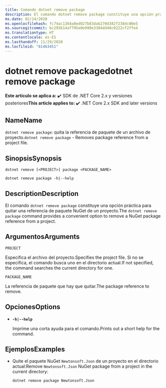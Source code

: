 ```yaml
---
title: Comando dotnet remove package
description: El comando dotnet remove package constituye una opción práctica para quitar la referencia de paquete NuGet de un proyecto.
ms.date: 02/14/2020
ms.openlocfilehash: fc74ac1364a0ed027b83dab270d382f238dc00e5
ms.sourcegitcommit: bc293b14af795e0e999e3304dd40c0222cf2ffe4
ms.translationtype: HT
ms.contentlocale: es-ES
ms.lasthandoff: 11/29/2020
ms.locfileid: "81463451"
---
```

# <a name="dotnet-remove-package"></a><span data-ttu-id="9c9b0-103">dotnet remove package</span><span class="sxs-lookup"><span data-stu-id="9c9b0-103">dotnet remove package</span></span>

<span data-ttu-id="9c9b0-104">**Este artículo se aplica a:** ✔️ SDK de .NET Core 2.x y versiones posteriores</span><span class="sxs-lookup"><span data-stu-id="9c9b0-104">**This article applies to:** ✔️ .NET Core 2.x SDK and later versions</span></span>

## <a name="name"></a><span data-ttu-id="9c9b0-105">Name</span><span class="sxs-lookup"><span data-stu-id="9c9b0-105">Name</span></span>

<span data-ttu-id="9c9b0-106">`dotnet remove package`: quita la referencia de paquete de un archivo de proyecto.</span><span class="sxs-lookup"><span data-stu-id="9c9b0-106">`dotnet remove package` - Removes package reference from a project file.</span></span>

## <a name="synopsis"></a><span data-ttu-id="9c9b0-107">Sinopsis</span><span class="sxs-lookup"><span data-stu-id="9c9b0-107">Synopsis</span></span>

```dotnetcli
dotnet remove [<PROJECT>] package <PACKAGE_NAME>

dotnet remove package -h|--help
```

## <a name="description"></a><span data-ttu-id="9c9b0-108">Description</span><span class="sxs-lookup"><span data-stu-id="9c9b0-108">Description</span></span>

<span data-ttu-id="9c9b0-109">El comando `dotnet remove package` constituye una opción práctica para quitar una referencia de paquete NuGet de un proyecto.</span><span class="sxs-lookup"><span data-stu-id="9c9b0-109">The `dotnet remove package` command provides a convenient option to remove a NuGet package reference from a project.</span></span>

## <a name="arguments"></a><span data-ttu-id="9c9b0-110">Argumentos</span><span class="sxs-lookup"><span data-stu-id="9c9b0-110">Arguments</span></span>

`PROJECT`

<span data-ttu-id="9c9b0-111">Especifica el archivo del proyecto.</span><span class="sxs-lookup"><span data-stu-id="9c9b0-111">Specifies the project file.</span></span> <span data-ttu-id="9c9b0-112">Si no se especifica, el comando busca uno en el directorio actual.</span><span class="sxs-lookup"><span data-stu-id="9c9b0-112">If not specified, the command searches the current directory for one.</span></span>

`PACKAGE_NAME`

<span data-ttu-id="9c9b0-113">La referencia de paquete que hay que quitar.</span><span class="sxs-lookup"><span data-stu-id="9c9b0-113">The package reference to remove.</span></span>

## <a name="options"></a><span data-ttu-id="9c9b0-114">Opciones</span><span class="sxs-lookup"><span data-stu-id="9c9b0-114">Options</span></span>

- **`-h|--help`**

  <span data-ttu-id="9c9b0-115">Imprime una corta ayuda para el comando.</span><span class="sxs-lookup"><span data-stu-id="9c9b0-115">Prints out a short help for the command.</span></span>

## <a name="examples"></a><span data-ttu-id="9c9b0-116">Ejemplos</span><span class="sxs-lookup"><span data-stu-id="9c9b0-116">Examples</span></span>

- <span data-ttu-id="9c9b0-117">Quite el paquete NuGet `Newtonsoft.Json` de un proyecto en el directorio actual:</span><span class="sxs-lookup"><span data-stu-id="9c9b0-117">Remove `Newtonsoft.Json` NuGet package from a project in the current directory:</span></span>

  ```dotnetcli
  dotnet remove package Newtonsoft.Json
  ```
